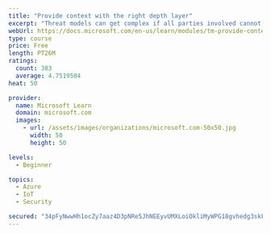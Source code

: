 ```yaml
---
title: "Provide context with the right depth layer"
excerpt: "Threat models can get complex if all parties involved cannot agree on a data-flow diagram depth layer that provides enough context to satisfy requirements"
webUrl: https://docs.microsoft.com/en-us/learn/modules/tm-provide-context-with-the-right-depth-layer/
type: course
price: Free
length: PT26M
ratings:
  count: 383
  average: 4.7519584
heat: 50

provider:
  name: Microsoft Learn
  domain: microsoft.com
  images:
    - url: /assets/images/organizations/microsoft.com-50x50.jpg
      width: 50
      height: 50

levels:
  - Beginner

topics:
  - Azure
  - IoT
  - Security

secured: "34pFyNwwHh1ocZy7aaz4D3pNRe5JhNEEyvUMXLoiOkliMyWPG18gvhedg3skFAKBd6gKD84BXlDdBLE+5f2cou6G97uzT2qfvdZxIkrxIfb7vKqY48cC6eLKkvC+vhVvIxcEBLpeXdLAzttdOro7beaHAfBksfYhjPLmbJ7bv6/J+Snan/Y+2CoBrv4RXMPDUfIm72/3t41MxBCblm9B8Qnq8GbLDZCCXAY2w/Fnpi6kwvPVA5xjYsaFTap5bdn5EPDGBN7RNfX4EAOPjnAYyJh5gB6586VLveKnIQxh1Wao1sqQi2yBCjD46LhottAeuVPYf4AJ8t5nMH/74Nqoi7o+eosT04Jy4/AJz/60S0WG86Zf/ZKlXyIeXwLJUuUEsEONj1wLJgnbLWxbXRUUKs95D/tRSf1Bqv6oTV7Z9Jg=;cw9lKdY0f8TINcwzZ1iBnA=="
---
```


